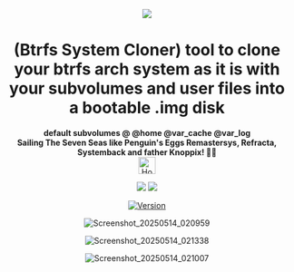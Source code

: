 <p align="center">
  <img src="https://i.postimg.cc/JhMRf2RZ/claudemods-03-17-2025.gif">
</p>

<h1 align="center">(Btrfs System Cloner) tool to clone your btrfs arch system as it is with your subvolumes and user files into a bootable .img disk</h1>



<div align="center">
<strong>default subvolumes @ @home @var_cache @var_log</strong><br>



<div align="center">
 <strong>Sailing The Seven Seas like Penguin's Eggs Remastersys, Refracta, Systemback and father Knoppix! 🚢🌊</strong><br>

 
<div align="center">
  <a href="https://www.deepseek.com/" target="_blank">
    <img alt="Homepage" src="https://i.postimg.cc/Hs2vbbZ8/Deep-Seek-Homepage.png" style="height: 30px; width: auto;">
  </a>


  <a href="https://archlinux.org/" target="_blank"><img src="https://img.shields.io/badge/OS-Arch-0000FF?style=for-the-badge&logo=linux" /></a>
<a href="https://cachyos.org/" target="_blank"><img src="https://img.shields.io/badge/DISTRO-CachyOS-00FFFF?style=for-the-badge&logo=CachyOS" /></a>

  
[![Version](https://img.shields.io/github/v/release/claudemods/btrfssystemcloner?color=FFD700&label=Latest%20Release&style=for-the-badge)](https://github.com/claudemods/btrfssystemcloner/releases/tag/v1.0)




  <div align="center">
    
![Screenshot_20250514_020959](https://github.com/user-attachments/assets/3e443753-ddb5-49d1-8627-175a575f6a28)


![Screenshot_20250514_021338](https://github.com/user-attachments/assets/bb27278e-8192-45ab-b201-e27b3cd2c5fa)


![Screenshot_20250514_021007](https://github.com/user-attachments/assets/5fc2a1a0-53e2-46c0-a0e8-facf6e4b81bd)


